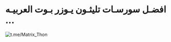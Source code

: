 # افضـل سورسـات تليثـون يـوزر بـوت العربيـه ...

![t.me/Matrix_Thon](https://graph.org/file/e1d60e941c41fca9819a6.jpg)
